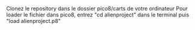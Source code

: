 Clonez le repository dans le dossier pico8/carts de votre ordinateur 
Pour loader le fichier dans pico8, entrez "cd alienproject" dans le terminal puis "load alienproject.p8"